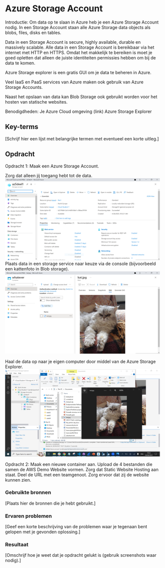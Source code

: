 # Azure Storage Account

Introductie:
Om data op te slaan in Azure heb je een Azure Storage Account nodig. In een Storage Account staan alle Azure Storage data objects als blobs, files, disks en tables.

Data in een Storage Account is secure, highly available, durable en massively scalable. Alle data in een Storage Account is bereikbaar via het internet met HTTP en HTTPS. Omdat het makkelijk te bereiken is moet je goed opletten dat alleen de juiste identiteiten permissies hebben om bij de data te komen.

Azure Storage explorer is een gratis GUI om je data te beheren in Azure.

Veel IaaS en PaaS services van Azure maken ook gebruik van Azure Storage Accounts.

Naast het opslaan van data kan Blob Storage ook gebruikt worden voor het hosten van statische websites.

Benodigdheden:
Je Azure Cloud omgeving (link)
Azure Storage Explorer

## Key-terms
[Schrijf hier een lijst met belangrijke termen met eventueel een korte uitleg.]

## Opdracht

Opdracht 1:
Maak een Azure Storage Account.  


 Zorg dat alleen jij toegang hebt tot de data.![Alt text](../00_includes/Week4/AZ5.1.PNG)
Plaats data in een storage service naar keuze via de console (bijvoorbeeld een kattenfoto in Blob storage).  
![Alt text](../00_includes/Week4/AZ5.2.PNG)  

Haal de data op naar je eigen computer door middel van de Azure Storage Explorer.
![Alt text](../00_includes/Week4/AZ5.3.PNG)

Opdracht 2:
Maak een nieuwe container aan.
Upload de 4 bestanden die samen de AWS Demo Website vormen.
Zorg dat Static Website Hosting aan staat.
Deel de URL met een teamgenoot. Zorg ervoor dat zij de website kunnen zien.

### Gebruikte bronnen
[Plaats hier de bronnen die je hebt gebruikt.]

### Ervaren problemen
[Geef een korte beschrijving van de problemen waar je tegenaan bent gelopen met je gevonden oplossing.]

### Resultaat
[Omschrijf hoe je weet dat je opdracht gelukt is (gebruik screenshots waar nodig).]
